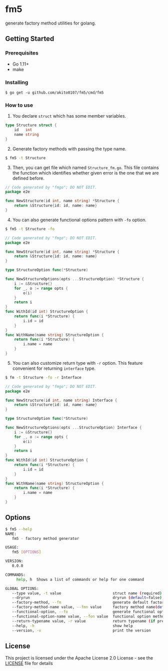 # fm5

generate factory method utilities for golang.

## Getting Started

### Prerequisites
- Go 1.11+
- make

### Installing
```
$ go get -u github.com/akito0107/fm5/cmd/fm5
```

### How to use
1. You declare `struct` which has some member variables.

```go
type Structure struct {
	id   int
	name string
}
```

2. Generate factory methods with passing the type name.
```sh
$ fm5 -t Structure
```

3. Then, you can get file which named `Structure_fm.go`.
This file contains the function which identifies whether given error is the one that we are defined before.

```go
// Code generated by "fmgo"; DO NOT EDIT.
package e2e

func NewStructure(id int, name string) *Structure {
	return &Structure{id: id, name: name}
}
```

4. You can also generate functional options pattern with `-fo` option.

```sh
$ fm5 -t Structure -fo
```

```go
// Code generated by "fmgo"; DO NOT EDIT.
package e2e

func NewStructure(id int, name string) *Structure {
	return &Structure{id: id, name: name}
}

type StructureOption func(*Structure)

func NewStructureOptions(opts ...StructureOption) *Structure {
	i := &Structure{}
	for _, o := range opts {
		o(i)
	}
	return i
}
func WithId(id int) StructureOption {
	return func(i *Structure) {
		i.id = id
	}
}
func WithName(name string) StructureOption {
	return func(i *Structure) {
		i.name = name
	}
}
```
5. You can also customize return type with `-r` option. This feature convenient for returning `interface` type.

```sh
$ fm -t Structure -fo -r Interface
```

```go
// Code generated by "fmgo"; DO NOT EDIT.
package e2e

func NewStructure(id int, name string) Interface {
	return &Structure{id: id, name: name}
}

type StructureOption func(*Structure)

func NewStructureOptions(opts ...StructureOption) Interface {
	i := &Structure{}
	for _, o := range opts {
		o(i)
	}
	return i
}
func WithId(id int) StructureOption {
	return func(i *Structure) {
		i.id = id
	}
}
func WithName(name string) StructureOption {
	return func(i *Structure) {
		i.name = name
	}
}
```

## Options
```sh
$ fm5 --help
NAME:
   fm5 - factory method generator

USAGE:
   fm5 [OPTIONS]

VERSION:
   0.0.0

COMMANDS:
     help, h  Shows a list of commands or help for one command

GLOBAL OPTIONS:
   --type value, -t value                       struct name (required)
   --dryrun                                     dryrun (default=false)
   --factory-method, --fm                       generate default factory method(default=true)
   --factory-method-name value, --fmn value     factory method name(default=New + $typename)
   --functional-option, --fo                    generate functional option patterns methods(default=false)
   --functional-option-name value, --fon value  functional option method name(New + $typename + Options)
   --return-typename value, -r value            return typename (if present, applied this type, otherwise, using pointer type of given type)
   --help, -h                                   show help
   --version, -v                                print the version
```

## License
This project is licensed under the Apache License 2.0 License - see the [LICENSE](LICENSE) file for details
